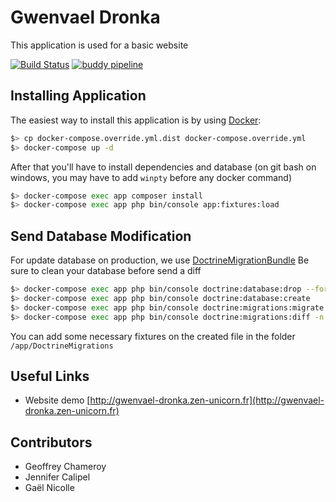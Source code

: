 Gwenvael Dronka
===============

This application is used for a basic website

[![Build Status](https://travis-ci.org/Darkmira/drop-observer.svg?branch=develop)](https://travis-ci.org/Darkmira/drop-observer)
[![buddy pipeline](https://app.buddy.works/geoffreychameroy/gwenvael-dronka/pipelines/pipeline/134925/badge.svg?token=eae23eb4a245269757ce999d67a5c00771d4cde3c953cf735a0287df6be29452 "buddy pipeline")](https://app.buddy.works/geoffreychameroy/gwenvael-dronka/pipelines/pipeline/134925)

Installing Application
----------------

The easiest way to install this application is by using [Docker](https://www.docker.com/):

```bash
$> cp docker-compose.override.yml.dist docker-compose.override.yml
$> docker-compose up -d
```

After that you'll have to install dependencies and database
(on git bash on windows, you may have to add `winpty` before any docker command)
```bash
$> docker-compose exec app composer install
$> docker-compose exec app php bin/console app:fixtures:load
```

Send Database Modification
------------------------------

For update database on production, we use [DoctrineMigrationBundle](https://symfony.com/doc/master/bundles/DoctrineMigrationsBundle/index.html)
Be sure to clean your database before send a diff

```bash
$> docker-compose exec app php bin/console doctrine:database:drop --force
$> docker-compose exec app php bin/console doctrine:database:create
$> docker-compose exec app php bin/console doctrine:migrations:migrate -n
$> docker-compose exec app php bin/console doctrine:migrations:diff -n
```

You can add some necessary fixtures on the created file in the folder `/app/DoctrineMigrations`

Useful Links
------------

- Website demo [http://gwenvael-dronka.zen-unicorn.fr](http://gwenvael-dronka.zen-unicorn.fr)

Contributors
------------

- Geoffrey Chameroy
- Jennifer Calipel
- Gaël Nicolle
